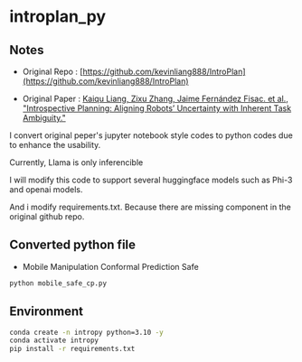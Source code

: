 # introplan_py


## Notes 

- Original Repo : [https://github.com/kevinliang888/IntroPlan](https://github.com/kevinliang888/IntroPlan)

- Original Paper : [Kaiqu Liang, Zixu Zhang, Jaime Fernández Fisac. et al., "Introspective Planning: Aligning Robots’ Uncertainty with Inherent Task Ambiguity."](https://arxiv.org/abs/2402.06529)

I convert original peper's jupyter notebook style codes to python codes due to enhance the usability.

Currently, Llama is only inferencible

I will modify this code to support several huggingface models such as Phi-3 and openai models.

And i modify requirements.txt. Because there are missing component in the original github repo. 


## Converted python file 

- Mobile Manipulation Conformal Prediction Safe 

```bash
python mobile_safe_cp.py
```

## Environment 

```bash
conda create -n intropy python=3.10 -y
conda activate intropy
pip install -r requirements.txt
```




